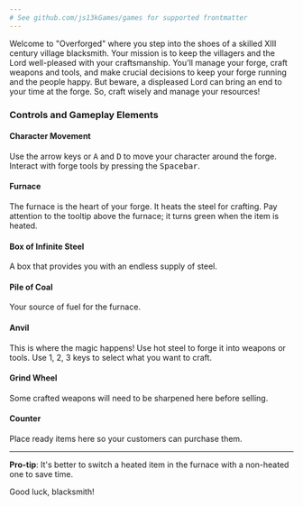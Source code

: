 ```yaml
---
# See github.com/js13kGames/games for supported frontmatter
---
```

Welcome to "Overforged" where you step into the shoes of a skilled XIII century village blacksmith. Your mission is to keep the villagers and the Lord well-pleased with your craftsmanship. You'll manage your forge, craft weapons and tools, and make crucial decisions to keep your forge running and the people happy. But beware, a displeased Lord can bring an end to your time at the forge. So, craft wisely and manage your resources!

### Controls and Gameplay Elements

#### Character Movement
Use the arrow keys or <kbd>A</kbd> and <kbd>D</kbd> to move your character around the forge.
Interact with forge tools by pressing the <kbd>Spacebar</kbd>.

#### Furnace
The furnace is the heart of your forge. It heats the steel for crafting.
Pay attention to the tooltip above the furnace; it turns green when the item is heated.

#### Box of Infinite Steel
A box that provides you with an endless supply of steel.

#### Pile of Coal
Your source of fuel for the furnace.

#### Anvil
This is where the magic happens! Use hot steel to forge it into weapons or tools.
Use 1, 2, 3 keys to select what you want to craft.

#### Grind Wheel
Some crafted weapons will need to be sharpened here before selling.

#### Counter
Place ready items here so your customers can purchase them.

---

**Pro-tip**: It's better to switch a heated item in the furnace with a non-heated one to save time.

Good luck, blacksmith!
